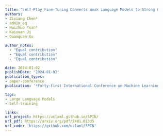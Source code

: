 ```yaml
---
title: "Self-Play Fine-Tuning Converts Weak Language Models to Strong Language Models"
authors:
- Zixiang Chen* 
- admin_eq 
- Huizhuo Yuan* 
- Kaixuan Ji
- Quanquan Gu

author_notes:
  - "Equal contribution"
  - "Equal contribution"
  - "Equal contribution"

date: 2024-01-02
publishDate: '2024-01-02'
publication_types:
- paper-conference
publication: '*Forty-first International Conference on Machine Learning*'

tags:
- Large Language Models
- Self-training

links:
url_project: https://uclaml.github.io/SPIN/
url_pdf: https://arxiv.org/pdf/2401.01335
url_code: 'https://github.com/uclaml/SPIN'
---
```

